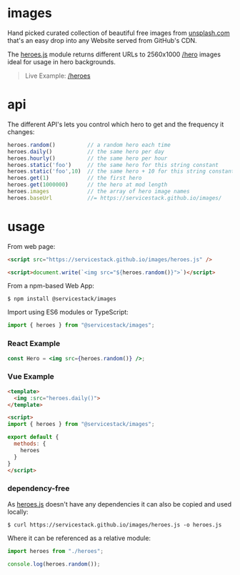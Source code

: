 # images

Hand picked curated collection of beautiful free images from [unsplash.com](https://unsplash.com) that's an easy drop into any Website served from GitHub's CDN.

The [heroes.js](https://github.com/ServiceStack/images/blob/master/heroes.js) module returns different URLs to 2560x1000 [/hero](https://github.com/ServiceStack/images/tree/master/hero) images ideal for usage in hero backgrounds.

> Live Example: [/heroes](https://servicestack.github.io/images/heroes)

# api

The different API's lets you control which hero to get and the frequency it changes:

```js
heroes.random()          // a random hero each time
heroes.daily()           // the same hero per day
heroes.hourly()          // the same hero per hour
heroes.static('foo')     // the same hero for this string constant
heroes.static('foo',10)  // the same hero + 10 for this string constant
heroes.get(1)            // the first hero
heroes.get(1000000)      // the hero at mod length
heroes.images            // the array of hero image names
heroes.baseUrl           //= https://servicestack.github.io/images/ 
```

# usage

From web page:

```html
<script src="https://servicestack.github.io/images/heroes.js" />

<script>document.write(`<img src="${heroes.random()}">`)</script>
```

From a npm-based Web App:

    $ npm install @servicestack/images

Import using ES6 modules or TypeScript:

```js
import { heroes } from "@servicestack/images";
```

### React Example

```jsx
const Hero = <img src={heroes.random()} />;
```

### Vue Example

```html
<template>
  <img :src="heroes.daily()">
</template>

<script>
import { heroes } from "@servicestack/images";

export default {
  methods: {
    heroes
  }
}
</script>
```

### dependency-free

As [heroes.js](https://github.com/ServiceStack/images/blob/master/heroes.js) doesn't have any dependencies it can also be copied and used locally:

    $ curl https://servicestack.github.io/images/heroes.js -o heroes.js

Where it can be referenced as a relative module:

```js
import heroes from "./heroes";

console.log(heroes.random());
```
